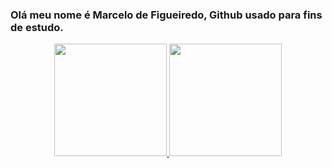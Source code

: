 ### Olá meu nome é Marcelo de Figueiredo, Github usado para fins de estudo.

<div align="center">
  <a href="https://github.com/MarceloFigs">
  <img height="180em" src="https://github-readme-stats.vercel.app/api?username=MarceloFigs&show_icons=true&theme=github_dark&include_all_commits=true&count_private=true"/>
  <img height="180em" src="https://github-readme-stats.vercel.app/api/top-langs/?username=MarceloFigs&layout=compact&langs_count=7&theme=github_dark"/>
</div>

<!--
**MarceloFigs/MarceloFigs** is a ✨ _special_ ✨ repository because its `README.md` (this file) appears on your GitHub profile.

Here are some ideas to get you started:

- 🔭 I’m currently working on ...
- 🌱 I’m currently learning ...
- 👯 I’m looking to collaborate on ...
- 🤔 I’m looking for help with ...
- 💬 Ask me about ...
- 📫 How to reach me: ...
- 😄 Pronouns: ...
- ⚡ Fun fact: ...
-->
